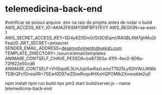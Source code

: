 # telemedicina-back-end 

#verificar se possui arquivo .env na raiz do projeto antes de rodar o build
AWS_ACCESS_KEY_ID=AKIA2FKSMYSMFBP37EVY
AWS_REGION=sa-east-1
AWS_SECRET_ACCESS_KEY=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
JWT_SECRET=jwtsecret
SENDER_EMAIL_ADDRESS=desenvolvimento@veksti.com
TEMPLATE_DIRECTORY=./source/email/templates
ANIMARE_CONTSELF_CHAVE_PESSOA=ba87392a-41f5-4ec0-806a-72f922e50cd6
ANIMARE_CONTSELF=VHSqo6L3LHJiyb5wRazLemzT7925Ly92IVWJJKNIkTDBrQFcfGvea0R+7SEwI0D97wZDiwRvqz4HXxHQPOMIbZXxwxdde2q0

npm install
npm run build
npx pm2 start build/server.js --name telemedicina-back-end
